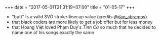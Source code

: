 +++
date = "2017-05-01T21:31:19+07:00"
title = "01-05-17"
+++

* "butt" is a valid SVG stroke-linecap value (credits [@dan_abramov](https://twitter.com/dan_abramov/status/859038430570872833))
* that black coders are more likely to get a job offer but for less money
* that Hoàng Việt loved Phạm Duy's _Tình Ca_ so much that he decided to name one of his songs exactly the same 
